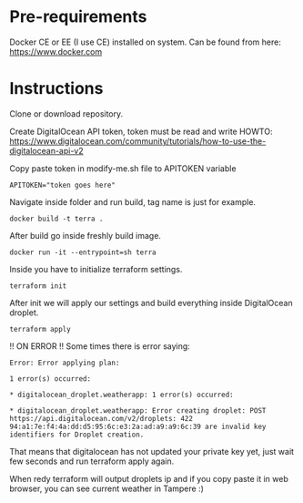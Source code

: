 # Pre-requirements
Docker CE or EE (I use CE) installed on system. Can be found from here: https://www.docker.com

# Instructions
Clone or download repository.

Create DigitalOcean API token, token must be read and write HOWTO: https://www.digitalocean.com/community/tutorials/how-to-use-the-digitalocean-api-v2

Copy paste token in modify-me.sh file to APITOKEN variable
```
APITOKEN="token goes here"
```

Navigate inside folder and run build, tag name is just for example.
```
docker build -t terra .
```

After build go inside freshly build image.
```
docker run -it --entrypoint=sh terra
```

Inside you have to initialize terraform settings.
```
terraform init
```

After init we will apply our settings and build everything inside DigitalOcean droplet. 
```
terraform apply
```

!! ON ERROR !! Some times there is error saying:
```
Error: Error applying plan:

1 error(s) occurred:

* digitalocean_droplet.weatherapp: 1 error(s) occurred:

* digitalocean_droplet.weatherapp: Error creating droplet: POST https://api.digitalocean.com/v2/droplets: 422 94:a1:7e:f4:4a:dd:d5:95:6c:e3:2a:ad:a9:a9:6c:39 are invalid key identifiers for Droplet creation.
```
That means that digitalocean has not updated your private key yet, just wait few seconds and run terraform apply again.

When redy terraform will output droplets ip and if you copy paste it in web browser, you can see current weather in Tampere :)
